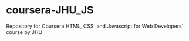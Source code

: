 # coursera-JHU_JS
Repository for Coursera'HTML, CSS, and Javascript for Web Developers' course by JHU 
